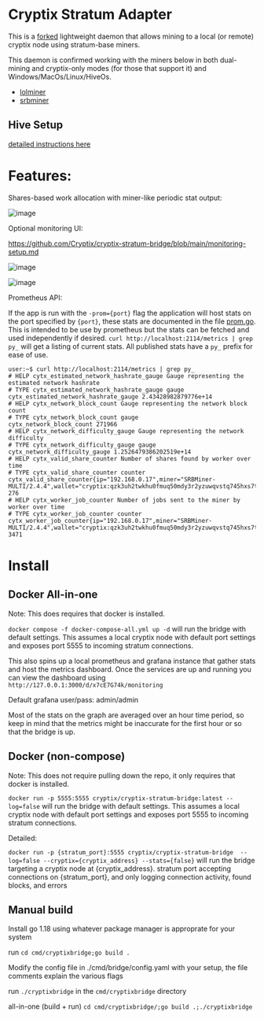 # Cryptix Stratum Adapter

This is a [forked](https://github.com/cryptix-network/cryptix-stratum-bridge-v3) lightweight daemon that allows mining to a local (or remote) cryptix node using stratum-base miners.

This daemon is confirmed working with the miners below in both dual-mining and cryptix-only modes (for those that support it) and Windows/MacOs/Linux/HiveOs.
* [lolminer](https://github.com/Lolliedieb/lolMiner-releases/releases/tag/1.81)
* [srbminer](https://github.com/doktor83/SRBMiner-Multi/releases/tag/2.4.4)


## Hive Setup
[detailed instructions here](hive-setup.md) 


# Features:

Shares-based work allocation with miner-like periodic stat output:

![image](https://user-images.githubusercontent.com/59971111/191983487-479e19ec-a8cb-4edb-afc4-55a1165e79fc.png)



Optional monitoring UI:

https://github.com/Cryptix/cryptix-stratum-bridge/blob/main/monitoring-setup.md

![image](https://user-images.githubusercontent.com/59971111/192025446-f20d74a5-f9e0-4290-b98b-9f56af8f23b4.png)

![image](https://user-images.githubusercontent.com/59971111/191980688-2d0faf6b-d551-4880-a316-de2303cfeb7d.png)


Prometheus API:

If the app is run with the `-prom={port}` flag the application will host stats on the port specified by `{port}`, these stats are documented in the file [prom.go](src/cryptixstratum/prom.go). This is intended to be use by prometheus but the stats can be fetched and used independently if desired. `curl http://localhost:2114/metrics | grep py_` will get a listing of current stats. All published stats have a `py_` prefix for ease of use.

```
user:~$ curl http://localhost:2114/metrics | grep py_
# HELP cytx_estimated_network_hashrate_gauge Gauge representing the estimated network hashrate
# TYPE cytx_estimated_network_hashrate_gauge gauge
cytx_estimated_network_hashrate_gauge 2.43428982879776e+14
# HELP cytx_network_block_count Gauge representing the network block count
# TYPE cytx_network_block_count gauge
cytx_network_block_count 271966
# HELP cytx_network_difficulty_gauge Gauge representing the network difficulty
# TYPE cytx_network_difficulty_gauge gauge
cytx_network_difficulty_gauge 1.2526479386202519e+14
# HELP cytx_valid_share_counter Number of shares found by worker over time
# TYPE cytx_valid_share_counter counter
cytx_valid_share_counter{ip="192.168.0.17",miner="SRBMiner-MULTI/2.4.4",wallet="cryptix:qzk3uh2twkhu0fmuq50mdy3r2yzuwqvstq745hxs7tet25hfd4egcafcdmpdl",worker="002"} 276
# HELP cytx_worker_job_counter Number of jobs sent to the miner by worker over time
# TYPE cytx_worker_job_counter counter
cytx_worker_job_counter{ip="192.168.0.17",miner="SRBMiner-MULTI/2.4.4",wallet="cryptix:qzk3uh2twkhu0fmuq50mdy3r2yzuwqvstq745hxs7tet25hfd4egcafcdmpdl",worker="002"} 3471

```

# Install

## Docker All-in-one

Note: This does requires that docker is installed.

  

`docker compose -f docker-compose-all.yml up -d` will run the bridge with default settings. This assumes a local cryptix node with default port settings and exposes port 5555 to incoming stratum connections.

  

This also spins up a local prometheus and grafana instance that gather stats and host the metrics dashboard. Once the services are up and running you can view the dashboard using `http://127.0.0.1:3000/d/x7cE7G74k/monitoring`

Default grafana user/pass: admin/admin

Most of the stats on the graph are averaged over an hour time period, so keep in mind that the metrics might be inaccurate for the first hour or so that the bridge is up.


## Docker (non-compose)

Note: This does not require pulling down the repo, it only requires that docker is installed.

`docker run -p 5555:5555 cryptix/cryptix-stratum-bridge:latest --log=false` will run the bridge with default settings. This assumes a local cryptix node with default port settings and exposes port 5555 to incoming stratum connections.


Detailed:

`docker run -p {stratum_port}:5555 cryptix/cryptix-stratum-bridge  --log=false --cryptix={cryptix_address} --stats={false}` will run the bridge targeting a cryptix node at {cryptix_address}. stratum port accepting connections on {stratum_port}, and only logging connection activity, found blocks, and errors

  

## Manual build

Install go 1.18 using whatever package manager is approprate for your system

  

run `cd cmd/cryptixbridge;go build .`

  

Modify the config file in ./cmd/bridge/config.yaml with your setup, the file comments explain the various flags

  

run `./cryptixbridge` in the `cmd/cryptixbridge` directory

  

all-in-one (build + run) `cd cmd/cryptixbridge/;go build .;./cryptixbridge`
